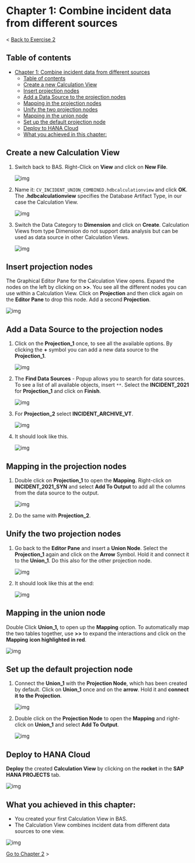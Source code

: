 # Chapter 1: Combine incident data from different sources

< [Back to Exercise 2](./README.md)

## Table of contents

<!-- TOC -->

- [Chapter 1: Combine incident data from different sources](#chapter-1-combine-incident-data-from-different-sources)
  - [Table of contents](#table-of-contents)
  - [Create a new Calculation View](#create-a-new-calculation-view)
  - [Insert projection nodes](#insert-projection-nodes)
  - [Add a Data Source to the projection nodes](#add-a-data-source-to-the-projection-nodes)
  - [Mapping in the projection nodes](#mapping-in-the-projection-nodes)
  - [Unify the two projection nodes](#unify-the-two-projection-nodes)
  - [Mapping in the union node](#mapping-in-the-union-node)
  - [Set up the default projection node](#set-up-the-default-projection-node)
  - [Deploy to HANA Cloud](#deploy-to-hana-cloud)
  - [What you achieved in this chapter:](#what-you-achieved-in-this-chapter)

<!-- /TOC -->

## Create a new Calculation View

1. Switch back to BAS. Right-Click on **View** and click on **New File**. 

   ![img](./Images/Exercise2_001.png)
  
2. Name it: ``CV_INCIDENT_UNION_COMBINED.hdbcalculationview`` and click **OK**. The **.hdbcalculationview** specifies the Database Artifact Type, in our case the Calculation View.
   
   ![img](./Images/Exercise2_002.png)
 
3. Switch the Data Category to **Dimension** and click on **Create**. Calculation Views from type Dimension do not support data analysis but can be used as data source in other Calculation Views. 

   ![img](./Images/Exercise2_003.png)

## Insert projection nodes

The Graphical Editor Pane for the Calculation View opens. Expand the nodes on the left by clicking on **>>**. You see all the different nodes you can use within a Calculation View. Click on **Projection** and then click again on the **Editor Pane**  to drop this node. Add a second **Projection**.

![img](./Images/Exercise2_004_1.gif)

## Add a Data Source to the projection nodes

1. Click on the **Projection_1** once, to see all the available options. By clicking the **+** symbol you can add a new data source to the **Projection_1**. 

   ![img](./Images/Exercise2_005.png)

2. The **Find Data Sources** - Popup allows you to search for data sources. To see a list of all available objects, insert ``**``. Select the **INCIDENT_2021** for **Projection_1** and click on **Finish**. 
   
    ![img](./Images/Exercise2_006.png)

3. For **Projection_2** select **INCIDENT_ARCHIVE_VT**.
   
   ![img](./Images/Exercise2_007.png)

4. It should look like this.
   
   ![img](./Images/Exercise2_008.png)

## Mapping in the projection nodes

1. Double click on **Projection_1** to open the **Mapping**. Right-click on **INCIDENT_2021_SYN** and select **Add To Output** to add all the columns from the data source to the output. 

   ![img](./Images/Exercise2_009.png)

2. Do the same with **Projection_2**.

## Unify the two projection nodes

1. Go back to the **Editor Pane** and insert a **Union Node**. Select the **Projection_1** again and click on the **Arrow** Symbol. Hold it and connect it to the **Union_1**. Do this also for the other projection node. 

   ![img](./Images/Exercise2_010.gif)
   
2. It should look like this at the end:

   ![img](./Images/Exercise2_011.png)

## Mapping in the union node

Double Click **Union_1,** to open up the **Mapping** option. To automatically map the two tables together, use **>>** to expand the interactions and click on the **Mapping** **icon highlighted in red**. 

![img](./Images/Exercise2_012.png)

## Set up the default projection node

1. Connect the **Union_1** with the **Projection Node**, which has been created by default. Click on **Union_1** once and on the **arrow**. Hold it and **connect it to the Projection**.

   ![img](./Images/Exercise2_013.png)

2. Double click on the **Projection Node** to open the **Mapping** and right-click on **Union_1** and select **Add To Output**.
   
   ![img](./Images/Exercise2_014.png)

## Deploy to HANA Cloud

**Deploy** the created **Calculation View** by clicking on the **rocket** in the **SAP HANA PROJECTS** tab.
   
![img](./Images/Exercise2_015.png)

## What you achieved in this chapter:

- You created your first Calculation View in BAS.
- The Calculation View combines incident data from different data sources to one view.

![img](./Images/Exercise2_Progressbar1.png)

[Go to Chapter 2](./Exercise2_Chapter2.md) >
